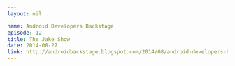 ```yaml
---
layout: nil

name: Android Developers Backstage
episode: 12
title: The Jake Show
date: 2014-08-27
link: http://androidbackstage.blogspot.com/2014/08/android-developers-backstage-episode-12.html
---
```

